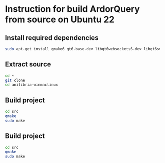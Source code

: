 # Instruction for build ArdorQuery from source on Ubuntu 22

## Install required dependencies

```bash
sudo apt-get install qmake6 qt6-base-dev libqt6websockets6-dev libqt6svg6-dev qml6-module-qtquick qml6-module-qtquick-controls qml6-module-qtquick-dialogs qml6-module-qtquick-layouts qml6-module-qtquick-templates qml6-module-qtquick-window qml-qt6 libqt6quick6 libqt6quickcontrols2-6 qt6-declarative-dev
```

## Extract source

```bash
cd ~
git clone 
cd anilibria-winmaclinux
```

## Build project

```bash
cd src
qmake
sudo make
```

## Build project

```bash
cd src
qmake
sudo make
```

